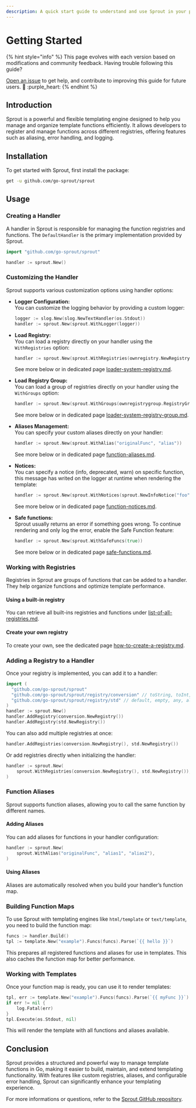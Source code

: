 ```yaml
---
description: A quick start guide to understand and use Sprout in your project
---
```


# Getting Started

{% hint style="info" %}
This page evolves with each version based on modifications and community feedback. Having trouble following this guide?

[Open an issue](https://github.com/go-sprout/sprout/issues/new/choose) to get help, and contribute to improving this guide for future users. :seedling: :purple\_heart:
{% endhint %}

## Introduction

Sprout is a powerful and flexible templating engine designed to help you manage and organize template functions efficiently. It allows developers to register and manage functions across different registries, offering features such as aliasing, error handling, and logging.

## Installation

To get started with Sprout, first install the package:

```bash
get -u github.com/go-sprout/sprout
```

## Usage

### Creating a Handler

A handler in Sprout is responsible for managing the function registries and functions. The `DefaultHandler` is the primary implementation provided by Sprout.

```go
import "github.com/go-sprout/sprout"

handler := sprout.New()
```

### Customizing the Handler

Sprout supports various customization options using handler options:

*   **Logger Configuration:**\
    You can customize the logging behavior by providing a custom logger:

    ```go
    logger := slog.New(slog.NewTextHandler(os.Stdout))
    handler := sprout.New(sprout.WithLogger(logger))
    ```
*   **Load Registry:**\
    You can load a registry directly on your handler using the `WithRegistries` option:

    ```go
    handler := sprout.New(sprout.WithRegistries(ownregistry.NewRegistry()))
    ```

    See more below or in dedicated page [loader-system-registry.md](../features/loader-system-registry.md "mention").
*   **Load Registry Group:**\
    You can load a group of registries directly on your handler using the `WithGroups` option:

    ```go
    handler := sprout.New(sprout.WithGroups(ownregistrygroup.RegistryGroup()))
    ```

    See more below or in dedicated page [loader-system-registry-group.md](../features/loader-system-registry-group.md "mention").
*   **Aliases Management:**\
    You can specify your custom aliases directly on your handler:

    ```go
    handler := sprout.New(sprout.WithAlias("originalFunc", "alias"))
    ```

    See more below or in dedicated page [function-aliases.md](../features/function-aliases.md "mention").
*   **Notices:**\
    You can specify a notice (info, deprecated, warn) on specific function, this message has writed on the logger at runtime when rendering the template:

    ```go
    handler := sprout.New(sprout.WithNotices(sprout.NewInfoNotice("foo", "You use foo")))
    ```

    See more below or in dedicated page [function-notices.md](../features/function-notices.md "mention").
*   **Safe functions:**\
    Sprout usually returns an error if something goes wrong. To continue rendering and only log the error, enable the Safe Function feature:

    ```go
    handler := sprout.New(sprout.WithSafeFuncs(true))
    ```

    See more below or in dedicated page [safe-functions.md](../features/safe-functions.md "mention").

### Working with Registries

Registries in Sprout are groups of functions that can be added to a handler. They help organize functions and optimize template performance.

#### Using a built-in registry

You can retrieve all built-ins registries and functions under [list-of-all-registries.md](../registries/list-of-all-registries.md "mention").

#### Create your own registry

To create your own, see the dedicated page [how-to-create-a-registry.md](../advanced/how-to-create-a-registry.md "mention").

### Adding a Registry to a Handler

Once your registry is implemented, you can add it to a handler:

```go
import (
  "github.com/go-sprout/sprout"
  "github.com/go-sprout/sprout/registry/conversion" // toString, toInt, toBool, ...
  "github.com/go-sprout/sprout/registry/std" // default, empty, any, all, ...
)
handler := sprout.New()
handler.AddRegistry(conversion.NewRegistry())
handler.AddRegistry(std.NewRegistry())
```

You can also add multiple registries at once:

```go
handler.AddRegistries(conversion.NewRegistry(), std.NewRegistry())
```

Or add registries directly when initializing the handler:

```go
handler := sprout.New(
    sprout.WithRegistries(conversion.NewRegistry(), std.NewRegistry()),
)
```

### Function Aliases

Sprout supports function aliases, allowing you to call the same function by different names.

#### Adding Aliases

You can add aliases for functions in your handler configuration:

```go
handler := sprout.New(
    sprout.WithAlias("originalFunc", "alias1", "alias2"),
)
```

#### Using Aliases

Aliases are automatically resolved when you build your handler’s function map.

### Building Function Maps

To use Sprout with templating engines like `html/template` or `text/template`, you need to build the function map:

```go
funcs := handler.Build()
tpl := template.New("example").Funcs(funcs).Parse(`{{ hello }}`)
```

This prepares all registered functions and aliases for use in templates. This also caches the function map for better performance.

### Working with Templates

Once your function map is ready, you can use it to render templates:

```go
tpl, err := template.New("example").Funcs(funcs).Parse(`{{ myFunc }}`)
if err != nil {
    log.Fatal(err)
}
tpl.Execute(os.Stdout, nil)
```

This will render the template with all functions and aliases available.

## Conclusion

Sprout provides a structured and powerful way to manage template functions in Go, making it easier to build, maintain, and extend templating functionality. With features like custom registries, aliases, and configurable error handling, Sprout can significantly enhance your templating experience.

For more informations or questions, refer to the [Sprout GitHub repository](https://github.com/go-sprout/sprout).
